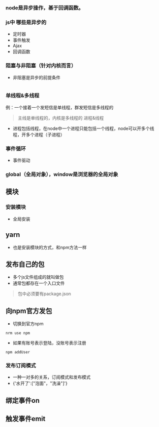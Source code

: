 ### node是异步操作，基于回调函数。
### js中 哪些是异步的
- 定时器
- 事件触发
- Ajax
- 回调函数
### 阻塞与非阻塞（针对内核而言）
- 非阻塞是异步的前提条件
```

```
### 单线程&多线程
例：一个接着一个发短信是单线程，群发短信是多线程的
> 主线是单线程的，内核是多线程的
> 进程&线程
- 进程包括线程，在node中一个进程只能包括一个线程，node可以开多个线程，开多个进程（子进程）

### 事件循环
- 事件驱动


### global（全局对象），window是浏览器的全局对象
## 模块
### 安装模块
- 全局安装


## yarn
- 也是安装模块的方式，和npm方法一样

## 发布自己的包
- 多个js文件组成的就叫做包
- 通常包都存在一个入口文件
> 包中必须要有package.json

## 向npm官方发包
- 切换到官方npm
```
nrm use npm
```
- 如果有账号表示登陆，没账号表示注册
```
npm addUser
```
### 发布订阅模式
- 一种一对多的关系，订阅模式和发布模式
- {'水开了':["泡面"，"洗澡"]'}
## 绑定事件on
## 触发事件emit
